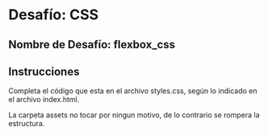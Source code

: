 # Desafío: CSS

## Nombre de Desafío: flexbox_css

## Instrucciones

Completa el código que esta en el archivo styles.css, según lo indicado en el archivo index.html.

La carpeta assets no tocar por ningun motivo, de lo contrario se rompera la estructura.
